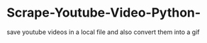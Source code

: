 # Scrape-Youtube-Video-Python-
save youtube videos in a local file and also convert them into a gif
